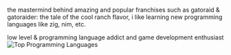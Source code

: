 the mastermind behind amazing and popular franchises such as gatoraid & gatoraider: the tale of the cool ranch flavor, i like learning new programming languages like zig, nim, etc.

low level & programming language addict and game development enthusiast
<image src="https://github-readme-stats.vercel.app/api/top-langs/?username=sharpcdf&theme=tokyonight&layout=compact&langs_count=10&exclude_repo=sharpcdf.github.io" alt="Top Programming Languages"></image>
